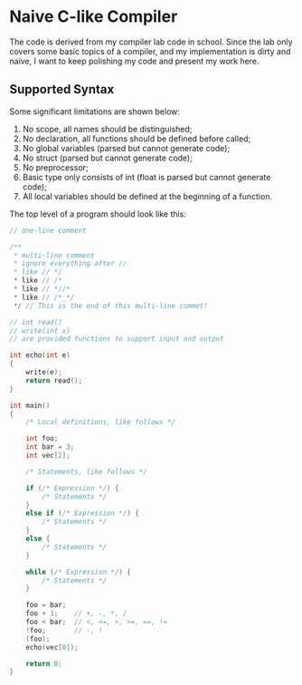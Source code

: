 # Naive C-like Compiler

The code is derived from my compiler lab code in school.
Since the lab only covers some basic topics of a compiler, and my implementation is dirty and naive,
I want to keep polishing my code and present my work here.

## Supported Syntax

Some significant limitations are shown below:

1. No scope, all names should be distinguished;
1. No declaration, all functions should be defined before called;
1. No global variables (parsed but cannot generate code);
1. No struct (parsed but cannot generate code);
1. No preprocessor;
1. Basic type only consists of int (float is parsed but cannot generate code);
1. All local variables should be defined at the beginning of a function.

The top level of a program should look like this:

```c
// one-line comment

/**
 * multi-line comment
 * ignore everything after //
 * like // */
 * like // /*
 * like // *//*
 * like // /*_*/
 */ // This is the end of this multi-line commet!

// int read()
// write(int x)
// are provided functions to support input and output

int echo(int e)
{
    write(e);
    return read();
}

int main()
{
    /* Local definitions, like follows */

    int foo;
    int bar = 3;
    int vec[2];

    /* Statements, like follows */

    if (/* Expression */) {
        /* Statements */
    }
    else if (/* Expression */) {
        /* Statements */
    }
    else {
        /* Statements */
    }

    while (/* Expression */) {
        /* Statements */
    }

    foo = bar;
    foo + 1;    // +, -, *, /
    foo < bar;  // <, <=, >, >=, ==, !=
    !foo;       // -, !
    (foo);
    echo(vec[0]);

    return 0;
}

